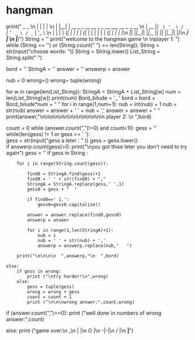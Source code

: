 # hangman
print("  _    _                                         \n | |  | |                                        \n | |__| | __ _ _ __   __ _ _ __ ___   __ _ _ __  \n |  __  |/ _` | '_ \ / _` | '_ ` _ \ / _` | '_ \ \n | |  | | (_| | | | | (_| | | | | | | (_| | | | |\n |_|  |_|\__,_|_| |_|\__, |_| |_| |_|\__,_|_| |_|\n                      __/ |                      \n                     |___/")
String = ''
print("welcome to the hangman game \n \nplayer 1: ")
while (String == '') or (String.count(" ") == len(String)):
     String = str(input("choose words: "))
String = String.lower()
List_String = String.split(" ")

bord = ''
StringA = ''
answer = ''
answerp = answer

nub = 0
wrong=()
wrong= tuple(wrong)

for w in range(len(List_String)):
    StringA = StringA + List_String[w]
    num = len(List_String[w])
    print(num)
    Bord_bilude = '_  '
    bord = bord + Bord_bilude*num + "  "
    for i in range(1,num+1):
        nub = int(nub) + 1
        nub = str(nub)
        answer =  answer + ' ' + nub + ','
    answer = answer + "  "
print(answer,"\n\n\n\n\n\n\n\n\n\n\n\n\n\n player 2: \n  ",bord)

count = 0
while (answer.count(",")!=0) and count<10:
    gess = ''
    while(len(gess) != 1 or gess == ' '):  
        gess = str(input("gess a leter : " ))
        gess = gess.lower()         
        if answerp.count(gess)>0:
            print("\nyou got thise leter you don't need to try again")
            gess = ''
    if gess in String :
                  
        for i in range(String.count(gess)):
                 
            find0 = StringA.find(gess)+1
            find0 = ' ' + str(find0) + ","
            StringA = StringA.replace(gess,' ',1)
            gess0 = gess + "  "
                          
            if find0==' 1,':
                gess0=gess0.capitalize()
                         
            answer = answer.replace(find0,gess0)
            answerp = answer
                        
            for i in range(1,len(StringA)+1):
                nub = i
                nub = ' ' + str(nub) + ','
                answerp = answerp.replace(nub,"   ")
                  
        print("\n\n\n\n  ",answerp,"\n  ",bord)

    else:
        if gess in wrong:
            print ("\ntry harder!\n",wrong)  
        else:
            gess = tuple(gess)
            wrong = wrong + gess
            count = count + 1
            print ("\n\n\nwrong answer:",count,wrong)  

if (answer.count(",")==0):
    print ("well done \n numbers of wrong answer:",count)   

else:
    print ("game over:\n    _\n   | |\n   O |\n  -|-|\n  / \|\n   __|__")
